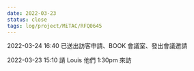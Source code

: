 ```yaml
---
date: 2022-03-23
status: close
tags: log/project/MiTAC/RFQ0645
---
```


2022-03-24 16:40
已送出訪客申請、BOOK 會議室、發出會議邀請

2022-03-23 15:10
請 Louis 他們 1:30pm 來訪